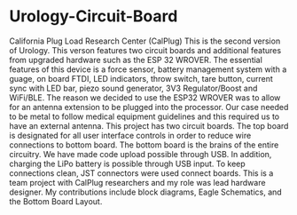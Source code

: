 # Urology-Circuit-Board
California Plug Load Research Center (CalPlug)  This is the second version of Urology. 
This verson features two circuit boards and additional features from upgraded hardware such as the ESP 32 WROVER. 
The essential features of this device is a force sensor, battery management system with a guage, on board FTDI, LED indicators,
throw switch, tare button, current sync with LED bar, piezo sound generator, 3V3 Regulator/Boost and WiFi/BLE.
The reason we decided to use the ESP32 WROVER was to allow for an antenna extension to be plugged into the processor.
Our case needed to be metal to follow medical equipment guidelines and this required us to have an external antenna. 
This project has two circuit boards.  The top board is designated for all user interface controls in order to reduce 
wire connections to bottom board. The bottom board is the brains of the entire circuitry. We have made code upload
possible through USB. In addition, charging the LiPo battery is possible through USB input. To keep connections clean, 
JST connectors were used connect boards.  This is a team project with CalPlug researchers and my role was lead hardware
designer. My contributions include block diagrams, Eagle Schematics, and the Bottom Board Layout.

